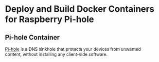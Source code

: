 # Deploy and Build Docker Containers for Raspberry Pi-hole

## Pi-hole Container

[Pi-hole](https://registry.hub.docker.com/r/pihole/pihole/) is a DNS sinkhole that protects 
your devices from unwanted content, without installing any client-side software.